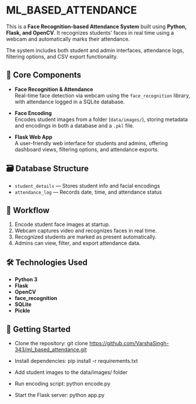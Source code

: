 # ML_BASED_ATTENDANCE

This is a **Face Recognition-based Attendance System** built using **Python, Flask, and OpenCV**. It recognizes students' faces in real time using a webcam and automatically marks their attendance.

The system includes both student and admin interfaces, attendance logs, filtering options, and CSV export functionality.

## 🧠 Core Components

- **Face Recognition & Attendance**  
  Real-time face detection via webcam using the `face_recognition` library, with attendance logged in a SQLite database.

- **Face Encoding**  
  Encodes student images from a folder (`data/images/`), storing metadata and encodings in both a database and a `.pkl` file.

- **Flask Web App**  
  A user-friendly web interface for students and admins, offering dashboard views, filtering options, and attendance exports.

## 🗃️ Database Structure

- `student_details` — Stores student info and facial encodings  
- `attendance_log` — Records date, time, and attendance status

## 🔁 Workflow

1. Encode student face images at startup.
2. Webcam captures video and recognizes faces in real time.
3. Recognized students are marked as present automatically.
4. Admins can view, filter, and export attendance data.

## 🛠️ Technologies Used

- **Python 3**
- **Flask**
- **OpenCV**
- **face_recognition**
- **SQLite**
- **Pickle**

## 🚀 Getting Started

- Clone the repository: git clone https://github.com/VarshaSingh-343/ml_based_attendance.git

- Install dependencies: pip install -r requirements.txt
- Add student images to the data/images/ folder
- Run encoding script: python encode.py
- Start the Flask server: python app.py
